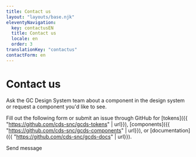 ```yaml
---
title: Contact us
layout: "layouts/base.njk"
eleventyNavigation:
  key: contactusEN
  title: Contact us
  locale: en
  order: 3
translationKey: "contactus"
contactForm: en
---
```


# Contact us

Ask the GC Design System team about a component in the design system or request a component you'd like to see.

Fill out the following form or submit an issue through GitHub for [tokens]({{ "https://github.com/cds-snc/gcds-tokens" | url}}), [components]({{ "https://github.com/cds-snc/gcds-components" | url}}), or [documentation]({{ "https://github.com/cds-snc/gcds-docs" | url}}).

<form class="mb-500 contact-us-form" name="contactEN" method="post">
  <input type="hidden" name="form-name" value="contactEN" />
  <gcds-input type="text" input-id="name" label="Full name" required></gcds-input>
  <gcds-input type="email" input-id="email" label="Email address" required></gcds-input>
  <gcds-textarea label="Message" textarea-id="message" required></gcds-textarea>
  <div hidden>
    <gcds-input type="text" input-id="bot-field" label="bot"></gcds-input>
  </div>
  <gcds-button button-role="primary" button-type="submit">
    Send message
  </gcds-button>
</form>

